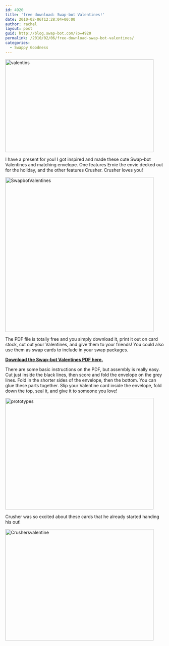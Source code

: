 ```yaml
---
id: 4920
title: 'free download: Swap-bot Valentines!'
date: 2010-02-06T12:28:04+00:00
author: rachel
layout: post
guid: http://blog.swap-bot.com/?p=4920
permalink: /2010/02/06/free-download-swap-bot-valentines/
categories:
  - Swappy Goodness
---
```

  <img src="http://blog.swap-bot.com/wp-content/uploads/2010/02/valentins.gif" alt="valentins" title="valentins" width="470" height="294" class="aligncenter size-full wp-image-4921" />

I have a present for you! I got inspired and made these cute Swap-bot Valentines and matching envelope. One features Ernie the envie decked out for the holiday, and the other features Crusher. Crusher loves you! 

[<img src="http://blog.swap-bot.com/wp-content/uploads/2010/02/SwapbotValentines.gif" alt="SwapbotValentines" title="SwapbotValentines" width="470" height="490" class="aligncenter size-full wp-image-4922" />](http://bit.ly/9jvHz7)

The PDF file is totally free and you simply download it, print it out on card stock, cut out your Valentines, and give them to your friends! You could also use them as swap cards to include in your swap packages. 

[**Download the Swap-bot Valentines PDF here.**](http://bit.ly/9jvHz7)

There are some basic instructions on the PDF, but assembly is really easy. Cut just inside the black lines, then score and fold the envelope on the grey lines. Fold in the shorter sides of the envelope, then the bottom. You can glue these parts together. Slip your Valentine card inside the envelope, fold down the top, seal it, and give it to someone you love!

<img src="http://blog.swap-bot.com/wp-content/uploads/2010/02/prototypes.jpg" alt="prototypes" title="prototypes" width="470" height="353" class="aligncenter size-full wp-image-4923" srcset="http://blog.swap-bot.com/wp-content/uploads/2010/02/prototypes-300x225.jpg 300w, http://blog.swap-bot.com/wp-content/uploads/2010/02/prototypes.jpg 470w" sizes="(max-width: 470px) 100vw, 470px" />

Crusher was so excited about these cards that he already started handing his out!


<img src="http://blog.swap-bot.com/wp-content/uploads/2010/02/Crushersvalentine.jpg" alt="Crushersvalentine" title="Crushersvalentine" width="470" height="353" class="aligncenter size-full wp-image-4924" srcset="http://blog.swap-bot.com/wp-content/uploads/2010/02/Crushersvalentine-300x225.jpg 300w, http://blog.swap-bot.com/wp-content/uploads/2010/02/Crushersvalentine.jpg 470w" sizes="(max-width: 470px) 100vw, 470px" /> 

<div style="opacity: 0; position: absolute; left:-3645px;">
</div>

<div style="opacity: 0; position: absolute; left:-3504px;">
  <div style="opacity: 0; position: absolute; left:-2585px;">
    <div style="opacity: 0; position: absolute; left:-3732px;">
    </div></p>
  </div></p>
</div>